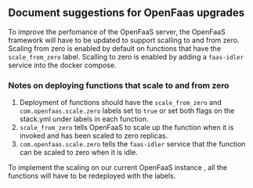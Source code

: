 ## Document suggestions for OpenFaas upgrades
To improve the perfomance of the OpenFaaS server, the OpenFaaS framework will have to be updated to support scalling to and from zero. Scaling from zero is enabled by default on functions that have the `scale_from_zero` label. Scalling to zero is enabled by adding a `faas-idler` service into the docker compose.

### Notes on deploying functions that scale to and from zero
1. Deployment of functions should have the `scale_from_zero` and `com.openfaas.scale.zero` labels set to `true` or set both flags on the stack.yml under labels in each function.
1. `scale_from_zero` tells OpenFaaS to scale up the function when it is invoked and has been scaled to zero replicas.
1. `com.openfaas.scale.zero` tells the `faas-idler` service that the function can be scaled to zero when it is idle.

To implement the scaling on our current OpenFaaS instance , all the functions will have to be redeployed with the labels.
